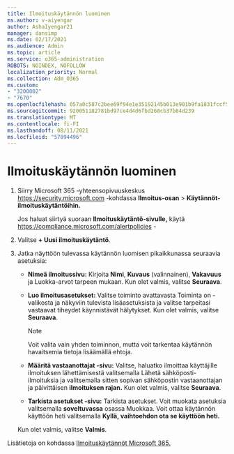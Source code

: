 ```yaml
---
title: Ilmoituskäytännön luominen
ms.author: v-aiyengar
author: AshaIyengar21
manager: dansimp
ms.date: 02/17/2021
ms.audience: Admin
ms.topic: article
ms.service: o365-administration
ROBOTS: NOINDEX, NOFOLLOW
localization_priority: Normal
ms.collection: Adm_O365
ms.custom:
- "3200002"
- "7670"
ms.openlocfilehash: 057a0c587c2bee69f94e1e35192145b013e901b9fa1831fccf566e7e64de5261
ms.sourcegitcommit: 920051182781bd97ce4d4d6fbd268cb37b84d239
ms.translationtype: MT
ms.contentlocale: fi-FI
ms.lasthandoff: 08/11/2021
ms.locfileid: "57894496"
---
```

# <a name="create-an-alert-policy"></a>Ilmoituskäytännön luominen

1. Siirry Microsoft 365 -yhteensopivuuskeskus <https://security.microsoft.com> -kohdassa **Ilmoitus-osan** \> **Käytännöt-ilmoituskäytäntöihin.** 

   Jos haluat siirtyä suoraan **Ilmoituskäytäntö-sivulle,** käytä <https://compliance.microsoft.com/alertpolicies> -

2. Valitse **+ Uusi ilmoituskäytäntö**.
3. Jatka näyttöön tulevassa käytännön luomisen pikaikkunassa seuraavia asetuksia:
   - **Nimeä ilmoitussivu:** Kirjoita **Nimi**, **Kuvaus** (valinnainen),  **Vakavuus** ja Luokka-arvot tarpeen mukaan. Kun olet valmis, valitse **Seuraava**.
   - **Luo ilmoitusasetukset:** Valitse toiminto  avattavasta Toiminta on -valikosta ja näkyviin tulevista lisäasetuksista ja valitse tarpeitasi vastaavat tiheydet käynnistävät hälytykset. Kun olet valmis, valitse **Seuraava**.

     > [!NOTE]
     > Voit valita vain yhden toiminnon, mutta voit tarkentaa käytännön havaitsemia tietoja lisäämällä ehtoja.

   - **Määritä vastaanottajat -sivu:** Valitse, haluatko ilmoittaa käyttäjille ilmoituksen lähettämisestä valitsemalla Lähetä  sähköposti-ilmoituksia ja valitsemalla sitten sopivan sähköpostin vastaanottajan ja päivittäisen **ilmoituksen rajan.**  Kun olet valmis, valitse **Seuraava**.
   - **Tarkista asetukset -sivu:** Tarkista asetukset. Voit muokata asetuksia valitsemalla **soveltuvassa** osassa Muokkaa. Voit ottaa käytännön käyttöön heti valitsemalla **Kyllä, vaihtoehdon ota se käyttöön heti.**

   Kun olet valmis, valitse **Valmis**.

Lisätietoja on kohdassa [Ilmoituskäytännöt Microsoft 365.](https://docs.microsoft.com/microsoft-365/compliance/alert-policies)
